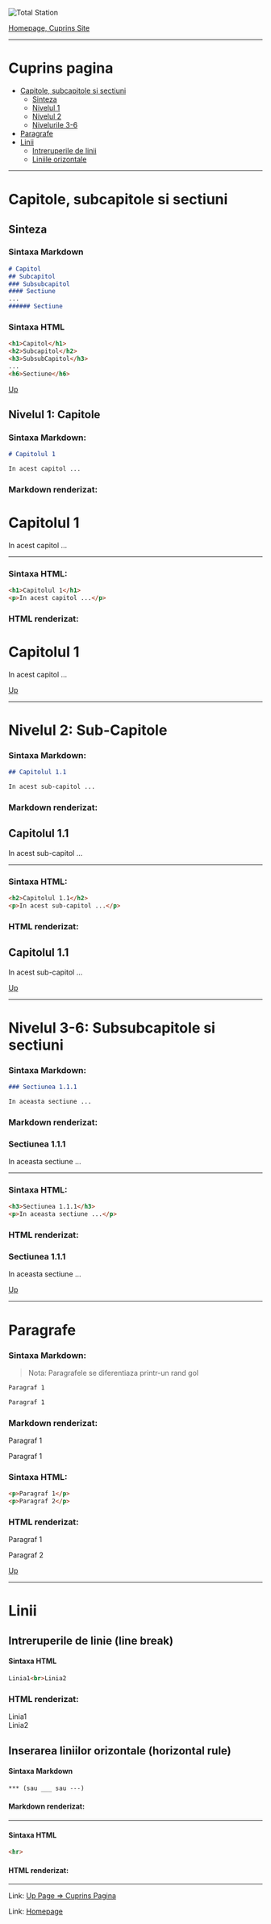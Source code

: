 <script id="MathJax-script" async src="https://cdn.jsdelivr.net/npm/mathjax@3/es5/tex-mml-chtml.js"></script>


![Total Station](https://metricop.com/cdn/shop/articles/trimble-total-station.jpg?v=1677673954&width=1100)

[Homepage, Cuprins Site](index.md)

***

# Cuprins pagina

- [Capitole, subcapitole si sectiuni](#capitole-subcapitole-si-sectiuni)
    - [Sinteza](#sinteza)
    - [Nivelul 1](#nivelul-1-capitole)
    - [Nivelul 2](#nivelul-2-sub-capitole)
    - [Nivelurile 3-6](#nivelul-3-6-subsubcapitole-si-sectiuni)
- [Paragrafe](#paragrafe)
- [Linii](#linii)
    - [Intreruperile de linii](#intreruperile-de-linie-line-break)
    - [Liniile orizontale](#inserarea-liniilor-orizontale-horizontal-rule)

***

# Capitole, subcapitole si sectiuni

## Sinteza

### Sintaxa Markdown

```markdown
# Capitol
## Subcapitol
### Subsubcapitol
#### Sectiune
...
###### Sectiune
```

### Sintaxa HTML

```html
<h1>Capitol</h1>
<h2>Subcapitol</h2>
<h3>SubsubCapitol</h3>
...
<h6>Sectiune</h6>
```
[Up](#cuprins-pagina)

## Nivelul 1: Capitole

### Sintaxa Markdown:

```markdown
# Capitolul 1

In acest capitol ...
```

### Markdown renderizat:

# Capitolul 1

In acest capitol ...

***

### Sintaxa HTML:

```html
<h1>Capitolul 1</h1>
<p>In acest capitol ...</p>
```

### HTML renderizat:

<h1>Capitolul 1</h1>

<p>In acest capitol ...</p>

[Up](#cuprins-pagina)

***

# Nivelul 2: Sub-Capitole

### Sintaxa Markdown:

```markdown
## Capitolul 1.1

In acest sub-capitol ...
```

### Markdown renderizat:

## Capitolul 1.1

In acest sub-capitol ...

***

### Sintaxa HTML:

```html
<h2>Capitolul 1.1</h2>
<p>In acest sub-capitol ...</p>
```

### HTML renderizat:

<h2>Capitolul 1.1</h2>

<p>In acest sub-capitol ...</p>

[Up](#cuprins-pagina)

***

# Nivelul 3-6: Subsubcapitole si sectiuni

### Sintaxa Markdown:

```markdown
### Sectiunea 1.1.1

In aceasta sectiune ...
```

### Markdown renderizat:

### Sectiunea 1.1.1

In aceasta sectiune ...

***

### Sintaxa HTML:

```html
<h3>Sectiunea 1.1.1</h3>
<p>In aceasta sectiune ...</p>
```

### HTML renderizat:

<h3>Sectiunea 1.1.1</h3>

<p>In aceasta sectiune ...</p>

[Up](#cuprins-pagina)

***

# Paragrafe

### Sintaxa Markdown:

> Nota: Paragrafele se diferentiaza printr-un rand gol

```markdown
Paragraf 1

Paragraf 1
```

### Markdown renderizat:

Paragraf 1

Paragraf 1

### Sintaxa HTML:

```html
<p>Paragraf 1</p>
<p>Paragraf 2</p>
```
### HTML renderizat:

<p>Paragraf 1</p>
<p>Paragraf 2</p>

[Up](#cuprins-pagina)

***

# Linii

## Intreruperile de linie (line break)

#### Sintaxa HTML

```html
Linia1<br>Linia2
```
### HTML renderizat:

Linia1<br>Linia2

## Inserarea liniilor orizontale (horizontal rule)

#### Sintaxa Markdown

```markdown
*** (sau ___ sau ---)
```
#### Markdown renderizat:

***

#### Sintaxa HTML

```html
<hr>
```
#### HTML renderizat:

<hr>

<p> </p>

Link: [Up Page => Cuprins Pagina](#cuprins)

Link: [Homepage](index)
